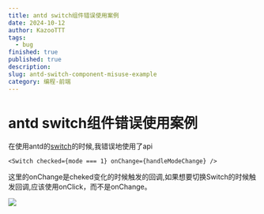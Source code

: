 ```yaml
---
title: antd switch组件错误使用案例
date: 2024-10-12
author: KazooTTT
tags:
  - bug
finished: true
published: true
description: 
slug: antd-switch-component-misuse-example
category: 编程-前端
---
```


# antd switch组件错误使用案例

在使用antd的[switch](https://ant-design.antgroup.com/components/switch-cn)的时候,我错误地使用了api

``` tsx
<Switch checked={mode === 1} onChange={handleModeChange} />
```

这里的onChange是cheked变化的时候触发的回调,如果想要切换Switch的时候触发回调,应该使用onClick，而不是onChange。

![](https://pictures.kazoottt.top/2024/10/20241012-3c8ddd04bc2a657d8a1a265e48b533fb.png)

